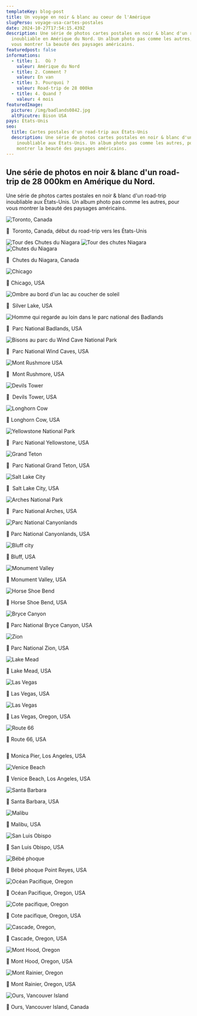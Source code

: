 ```yaml
---
templateKey: blog-post
title: Un voyage en noir & blanc au coeur de l'Amérique
slugPerso: voyage-usa-cartes-postales
date: 2024-10-27T17:54:15.439Z
description: Une série de photos cartes postales en noir & blanc d'un road-trip
  inoubliable en Amérique du Nord. Un album photo pas comme les autres, pour
  vous montrer la beauté des paysages américains.
featuredpost: false
informations:
  - title: 1.  Où ?
    valeur: Amérique du Nord
  - title: 2. Comment ?
    valeur: En van
  - title: 3. Pourquoi ?
    valeur: Road-trip de 28 000km
  - title: 4. Quand ?
    valeur: 4 mois
featuredImage:
  picture: /img/badlands0842.jpg
  altPicutre: Bison USA
pays: États-Unis
seo:
  title: Cartes postales d'un road-trip aux États-Unis
  description: Une série de photos cartes postales en noir & blanc d'un road-trip
    inoubliable aux États-Unis. Un album photo pas comme les autres, pour vous
    montrer la beauté des paysages américains.
---
```

## Une série de photos en noir & blanc d'un road-trip de 28 000km en Amérique du Nord.

Une série de photos cartes postales en noir & blanc d'un road-trip inoubliable aux États-Unis. Un album photo pas comme les autres, pour vous montrer la beauté des paysages américains.

<img src="/img/_mg_0541.jpg" alt="Toronto, Canada" title="" class="    "/>

📍  Toronto, Canada, début du road-trip vers les États-Unis

<img src="/img/_mg_0554.jpg" alt="Tour des Chutes du Niagara" title="" class="    "/>

<img src="/img/_mg_0564.jpg" alt="Tour des chutes Niagara" title="" class="    "/>

<img src="/img/img_0580.jpg" alt="Chutes du Niagara" title="" class="  "/>

📍  Chutes du Niagara, Canada

<img src="/img/8a07d6d8-1b38-4023-848d-8a18f3d52875_1_105_c.jpeg" alt="Chicago" title="" class=" "/>

📍 Chicago, USA 

<img src="/img/_mg_0718.jpg" alt="Ombre au bord d'un lac au coucher de soleil" title="" class="   "/>

📍  Silver Lake, USA

<img src="/img/badlands0798.jpg" alt="Homme qui regarde au loin dans le parc national des Badlands" title="" class="   "/>

📍  Parc National Badlands, USA

<img src="/img/_mg_0973.jpeg" alt="Bisons au parc du Wind Cave National Park" title="" class="  "/>

📍  Parc National Wind Caves, USA

<img src="/img/2c205ce6-2277-46e0-987c-f708477b1335_1_105_c.jpeg" alt="Mont Rushmore USA" title="" class=" "/>

📍  Mont Rushmore, USA

<img src="/img/617fe1b8-afdb-4a9d-a3eb-34b034203bf7_1_105_c.jpeg" alt="Devils Tower" title="" class=" "/>

📍  Devils Tower, USA

<img src="/img/a9702bb0-e6aa-42cd-84fe-30b791e4f4bd_1_105_c.jpeg" alt="Longhorn Cow" title="" class=" "/>

📍 Longhorn Cow, USA 

<img src="/img/10065c67-1d5a-4d42-bf3d-5bea470c0f32_1_105_c.jpeg" alt="Yellowstone National Park" title="" class=" "/>

📍  Parc National Yellowstone, USA

<img src="/img/38466152-88ca-416d-b9c9-a0a1c78738c9_1_105_c.jpeg" alt="Grand Teton" title="" class=" "/>

📍  Parc National Grand Teton, USA

<img src="/img/2d5117b3-d718-4847-8558-c5d4707e2722_1_105_c.jpeg" alt=" Salt Lake City" title="" class=" "/>

📍  Salt Lake City, USA

<img src="/img/448fd21e-4734-470a-b21a-b74f8008617b_1_105_c.jpeg" alt="Arches National Park" title="" class=" "/>

📍  Parc National Arches, USA

<img src="/img/e3eb229c-2b12-41cb-84a9-ac509dc1fc7d_1_105_c.jpeg" alt="Parc National Canyonlands" title="" class=" "/>

📍 Parc National Canyonlands, USA

<img src="/img/a11da951-7ddf-4dba-a35b-41bbe0d3cb89_1_105_c.jpeg" alt="Bluff city" title="" class=" "/>

📍 Bluff, USA

<img src="/img/686e93d1-cf00-4dc6-a080-cf4ae0dd4fd5_1_105_c.jpeg" alt="Monument Valley" title="" class=" "/>

📍 Monument Valley, USA

<img src="/img/7bf9c179-04cd-4ee2-8695-8e5fc1657c09_1_105_c.jpeg" alt="Horse Shoe Bend" title="" class=" "/>

📍 Horse Shoe Bend, USA

<img src="/img/21c97d8e-f9a2-42b4-bde4-c649eaa5c232_1_105_c.jpeg" alt="Bryce Canyon" title="" class=" "/>

📍 Parc National Bryce Canyon, USA

<img src="/img/609f4d88-32cc-4aa1-b1c9-90e3c845c723_1_105_c.jpeg" alt="Zion" title="" class=" "/>

📍 Parc National Zion, USA

<img src="/img/9a17bcfb-e5be-429a-8a47-2b09fc750496_1_105_c.jpeg" alt="Lake Mead" title="" class=" "/>

📍 Lake Mead, USA 

<img src="/img/4d895667-9560-4407-a6c4-6b5e4636a61d_1_105_c.jpeg" alt="Las Vegas" title="" class=" "/>

📍 Las Vegas, USA 

<img src="/img/d2681307-1b8e-4cf2-bbec-bcf6b45f5561_1_105_c.jpeg" alt="Las Vegas" title="" class=" "/>

📍 Las Vegas, Oregon, USA 

<img src="/img/cf241515-76d1-4b82-b5b6-651b07f50ff6_1_105_c.jpeg" alt="Route 66" title="" class=" "/>

📍 Route 66, USA 

<img src="/img/fa771917-320b-4829-a32a-3f9285d1e6de_1_105_c.jpeg" alt="" title="" class=" "/>

📍 Monica Pier, Los Angeles, USA 

<img src="/img/f87a0807-c02e-4d4b-a19b-b986c2629492_1_105_c.jpeg" alt="Venice Beach" title="" class=" "/>

📍 Venice Beach, Los Angeles, USA 

<img src="/img/64a104c1-5fd8-4b6e-95a6-1ea7b27dd0b2_1_105_c.jpeg" alt="Santa Barbara" title="" class=" "/>

📍 Santa Barbara, USA 

<img src="/img/f4e9342f-f901-4ba8-82c4-0a97669f5dc4_1_105_c.jpeg" alt="Malibu" title="" class=" "/>

📍 Malibu, USA 

<img src="/img/e53001df-1a58-4bb2-a320-c65ac3d9331d_1_105_c.jpeg" alt="San Luis Obispo" title="" class=" "/>

📍 San Luis Obispo, USA

<img src="/img/3770bd68-af20-47d6-bc87-4e2227860696_1_105_c.jpeg" alt="Bébé phoque" title="" class=" "/>

📍 Bébé phoque Point Reyes, USA 

<img src="/img/8ffa7e73-761d-4f85-8073-919757aa9f04_1_105_c.jpeg" alt="Océan Pacifique, Oregon" title="" class=" "/>

📍 Océan Pacifique, Oregon, USA 

<img src="/img/568682b0-d44c-4635-ae1b-a6951b286c64_1_105_c.jpeg" alt="Cote pacifique, Oregon" title="" class=" "/>

📍 Cote pacifique, Oregon, USA 

<img src="/img/19768fd0-0ed5-45b2-975a-f9f0907352b2_1_105_c.jpeg" alt="Cascade, Oregon," title="" class=" "/>

📍 Cascade, Oregon, USA 

<img src="/img/107eb7cd-25a1-4c43-806d-931d77d75147_1_201_a.jpeg" alt="Mont Hood, Oregon" title="" class=" "/>

📍 Mont Hood, Oregon, USA 

<img src="/img/d3e2b6f8-1140-44c8-97ff-2434adabe08e_1_105_c.jpeg" alt="Mont Rainier, Oregon" title="" class=" "/>

📍 Mont Rainier, Oregon, USA 

<img src="/img/982bebc8-d27e-46b7-9e4b-85d29c2779e7_1_105_c.jpeg" alt="Ours, Vancouver Island" title="" class=" "/>

📍 Ours, Vancouver Island, Canada